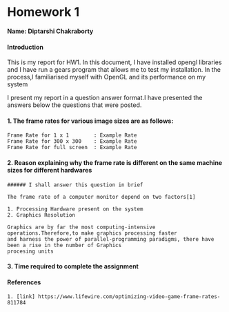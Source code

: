 # Homework 1

**Name: Diptarshi Chakraborty**


#### Introduction

This is my report for HW1. In this document, I have installed opengl libraries and I have run a 
gears program that allows me to test my installation. In the process,I familiarised myself with
OpenGL and its performance on my system

I present my report in a question answer format.I have presented the answers below the questions
that were posted.


#### 1. The frame rates for various image sizes are as follows:
 
	Frame Rate for 1 x 1		: Example Rate
	Frame Rate for 300 x 300	: Example Rate
	Frame Rate for full screen	: Example Rate

#### 2. Reason explaining why the frame rate is different on the same machine sizes for different hardwares

	###### I shall answer this question in brief

	The frame rate of a computer monitor depend on two factors[1]

	1. Processing Hardware present on the system
	2. Graphics Resolution  

	Graphics are by far the most computing-intensive operations.Therefore,to make graphics processing faster
	and harness the power of parallel-programming paradigms, there have been a rise in the number of Graphics
	procesing units

#### 3. Time required to complete the assignment

#### References
	
	1. [link] https://www.lifewire.com/optimizing-video-game-frame-rates-811784
 



 

